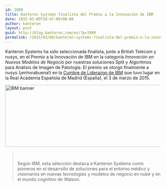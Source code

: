 ```yaml
---
id: 1989
title: Kanteron Systems finalista del Premio a la Innovación de IBM
date: 2015-03-09T18:47:09+00:00
author: kanteron
layout: post
guid: http://blog.kanteron.com/es/?p=1989
permalink: /2015/03/09/kanteron-systems-finalista-del-premio-a-la-innovacion-de-ibm/
---
```

Kanteron Systems ha sido seleccionada finalista, junto a British Telecom y nusys, en el Premio a la Innovación de IBM en la categoría _Innovación en Nuevos Modelos de Negocio_ por nuestras soluciones Split y Algoritmos para Análisis de Imagen de Patología. El premio se otorgó finalmente a nusys (¡enhorabuena!) en la <a title="http://www-05.ibm.com/es/cnbp2015/" href="http://www-05.ibm.com/es/cnbp2015/" target="_blank">Cumbre de Liderazgo de IBM</a> que tuvo lugar en la Real Academia Española de Madrid (España), el 3 de marzo de 2015.
  
<img class="aligncenter" src="http://www-05.ibm.com/es/cnbp2015/img/Banner_748x200_v2.jpg" alt="IBM banner" width="748" height="200" />

> &nbsp;
> 
> Según IBM, esta selección destaca a Kanteron Systems como pioneros en el desarrollo de soluciones para el entorno médico y visionarios en nuevas tecnologías y modelos de negocio en nube y en el mundo cognitivo de Watson.